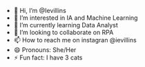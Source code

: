 - 👋 Hi, I’m @Ievillins
- 👀 I’m interested in IA and Machine Learning
- 🌱 I’m currently learning Data Analyst
- 💞️ I’m looking to collaborate on RPA
- 📫 How to reach me on instagran @ievillins
- 😄 Pronouns: She/Her
- ⚡ Fun fact: I have 3 cats

<!---
Ievillins/Ievillins is a ✨ special ✨ repository because its `README.md` (this file) appears on your GitHub profile.
You can click the Preview link to take a look at your changes.
--->
